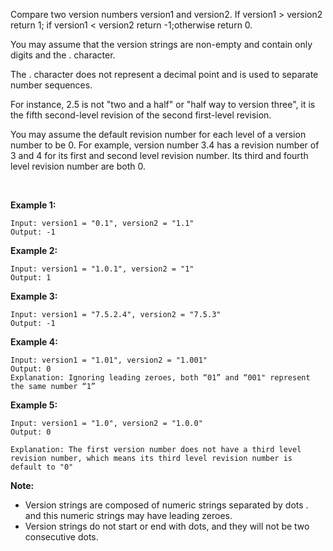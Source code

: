 Compare two version numbers version1 and version2.
If version1 > version2 return 1; if version1 < version2 return -1;otherwise return 0.

You may assume that the version strings are non-empty and contain only digits and the . character.

The . character does not represent a decimal point and is used to separate number sequences.

For instance, 2.5 is not "two and a half" or "half way to version three", it is the fifth second-level revision of the second first-level revision.

You may assume the default revision number for each level of a version number to be 0. For example, version number 3.4 has a revision number of 3 and 4 for its first and second level revision number. Its third and fourth level revision number are both 0.

 

**Example 1:**
```
Input: version1 = "0.1", version2 = "1.1"
Output: -1
```
**Example 2:**
```
Input: version1 = "1.0.1", version2 = "1"
Output: 1
```
**Example 3:**
```
Input: version1 = "7.5.2.4", version2 = "7.5.3"
Output: -1
```
**Example 4:**
```
Input: version1 = "1.01", version2 = "1.001"
Output: 0
Explanation: Ignoring leading zeroes, both “01” and “001" represent the same number “1”
```
**Example 5:**
```
Input: version1 = "1.0", version2 = "1.0.0"
Output: 0

Explanation: The first version number does not have a third level revision number, which means its third level revision number is default to "0"
```

**Note:**

- Version strings are composed of numeric strings separated by dots . and this numeric strings may have leading zeroes.
- Version strings do not start or end with dots, and they will not be two consecutive dots.
